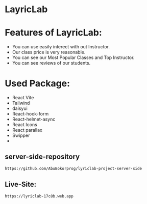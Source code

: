 # LayricLab

# Features of LayricLab:

- You can use easily interect with out Instructor.
- Our class price is very reasonable.
- You can see our Most Popular Classes and Top Instructor.
- You can see reviews of our students.

# Used Package:

- React Vite
- Tailwind
- daisyui
- React-hook-form
- React-helmet-async
- React Icons
- React parallax
- Swipper
-
## server-side-repository
```sh
https://github.com/AbuBokorprog/lyriclab-project-server-side
```
## Live-Site:
```sh
https://lyriclab-17c8b.web.app
```
